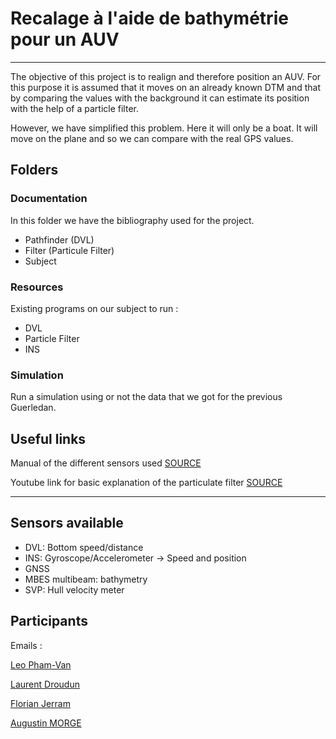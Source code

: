 # Recalage à l'aide de bathymétrie pour un AUV
***
The objective of this project is to realign and therefore position an AUV. For this purpose it is assumed that it moves on an already known DTM and that by comparing the values with the background it can estimate its position with the help of a particle filter.

However, we have simplified this problem. Here it will only be a boat. It will move on the plane and so we can compare with the real GPS values.

## Folders
### Documentation
In this folder we have the bibliography used for the project.

* Pathfinder (DVL)
* Filter (Particule Filter)
* Subject

### Resources
Existing programs on our subject to run :
* DVL
* Particle Filter
* INS

### Simulation
Run a simulation using or not the data that we got for the previous Guerledan.

## Useful links
Manual of the different sensors used
[SOURCE](https://moodle.ensta-bretagne.fr/course/view.php?id=863)

Youtube link for basic explanation of the particulate filter
[SOURCE](https://www.youtube.com/watch?v=NrzmH_yerBU&ab_channel=MATLAB)

***
## Sensors available
* DVL: Bottom speed/distance
* INS: Gyroscope/Accelerometer -> Speed and position
* GNSS
* MBES multibeam: bathymetry
* SVP: Hull velocity meter

## Participants
Emails :

[Leo Pham-Van](mailto:leo.pham-van@ensta-bretagne.org)

[Laurent Droudun](mailto:laurent.droudun@ensta-bretagne.org)

[Florian Jerram](mailto:florian.jerram@ensta-bretagne.org)

[Augustin MORGE](mailto:augustin.morge@ensta-bretagne.org)
